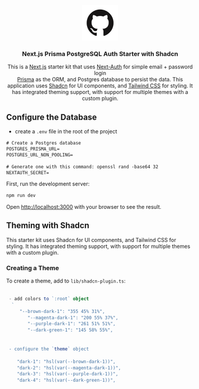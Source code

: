 <p align="center">
  <a>
    <img src="./public/logo.png" height="96">
    <h3 align="center">Next.js Prisma PostgreSQL Auth Starter with Shadcn</h3>
  </a>
</p>

<p align="center">
This is a <a href="https://nextjs.org/">Next.js</a> starter kit that uses <a href="https://next-auth.js.org/">Next-Auth</a> for simple email + password login<br/>
<a href="https://www.prisma.io/">Prisma</a> as the ORM, and Postgres database to persist the data. This application uses <a href="https://ui.shadcn.com/">Shadcn</a> for UI components, and <a href="https://tailwindcss.com/">Tailwind CSS</a> for styling. It has integrated theming support, with support for multiple themes with a custom plugin.

<br/>

## Configure the Database

- create a `.env` file in the root of the project

```
# Create a Postgres database
POSTGRES_PRISMA_URL=
POSTGRES_URL_NON_POOLING=

# Generate one with this command: openssl rand -base64 32
NEXTAUTH_SECRET=
```

First, run the development server:

```bash
npm run dev
```

Open [http://localhost:3000](http://localhost:3000) with your browser to see the result.

## Theming with Shadcn

This starter kit uses Shadcn for UI components, and Tailwind CSS for styling. It has integrated theming support, with support for multiple themes with a custom plugin.

### Creating a Theme

To create a theme, add to `lib/shadcn-plugin.ts`:

```ts

 - add colors to `:root` object
  `
     "--brown-dark-1": "355 45% 31%",
        "--magenta-dark-1": "200 55% 37%",
        "--purple-dark-1": "261 51% 51%",
        "--dark-green-1": "145 58% 55%",


 - configure the `theme` object

    "dark-1": "hsl(var(--brown-dark-1))",
    "dark-2": "hsl(var(--magenta-dark-1))",
    "dark-3": "hsl(var(--purple-dark-1))",
    "dark-4": "hsl(var(--dark-green-1))",
```
